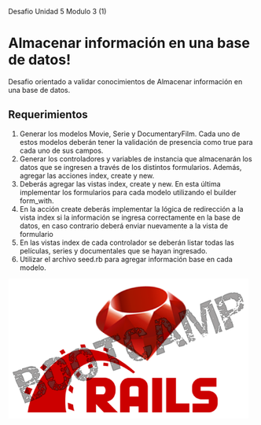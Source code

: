 Desafio Unidad 5 Modulo 3 (1)

# Almacenar información en una base de datos!

Desafio orientado a validar conocimientos de Almacenar información en una base de datos. 

## Requerimientos

1. Generar los modelos Movie, Serie y DocumentaryFilm. Cada uno de estos modelos deberán tener la validación de presencia como true para cada uno de sus campos.
2. Generar los controladores y variables de instancia que almacenarán los datos que se ingresen a través de los distintos formularios. Además, agregar las acciones index, create y new.
3. Deberás agregar las vistas index, create y new. En esta última implementar los formularios para cada modelo utilizando el builder form_with.
4. En la acción create deberás implementar la lógica de redirección a la vista index si la información se ingresa correctamente en la base de datos, en caso contrario deberá enviar nuevamente a la vista de formulario
5. En las vistas index de cada controlador se deberán listar todas las películas, series y documentales que se hayan ingresado.
6. Utilizar el archivo seed.rb para agregar información base en cada modelo.




![Logo!](https://raw.githubusercontent.com/JuanGonzalezJara/Desafio_RoR_Unidad4_M3_3/main/assets/ROR_Logo.png)
